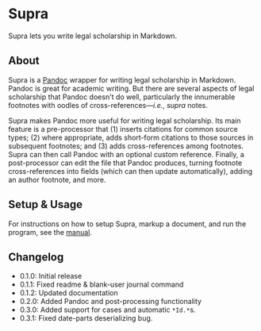 # Supra <!-- omit in toc -->

Supra lets you write legal scholarship in Markdown.

## About

Supra is a [Pandoc](https://pandoc.org) wrapper for writing legal scholarship in Markdown.
Pandoc is great for academic writing.
But there are several aspects of legal scholarship that Pandoc doesn't do well, particularly the innumerable footnotes with oodles of cross-references—*i.e.*, *supra* notes.

Supra makes Pandoc more useful for writing legal scholarship.
Its main feature is a pre-processor that (1) inserts citations for common source types; (2) where appropriate, adds short-form citations to those sources in subsequent footnotes; and (3) adds cross-references among footnotes.
Supra can then call Pandoc with an optional custom reference.
Finally, a post-processor can edit the file that Pandoc produces, turning footnote cross-references into fields (which can then update automatically), adding an author footnote, and more.

## Setup & Usage

For instructions on how to setup Supra, markup a document, and run the program, see the [manual](https://github.com/bryanlammon/supra/blob/main/manual.md).

## Changelog

* 0.1.0: Initial release
* 0.1.1: Fixed readme & blank-user journal command
* 0.1.2: Updated documentation
* 0.2.0: Added Pandoc and post-processing functionality
* 0.3.0: Added support for cases and automatic `*Id.*`s.
* 0.3.1: Fixed date-parts deserializing bug.
